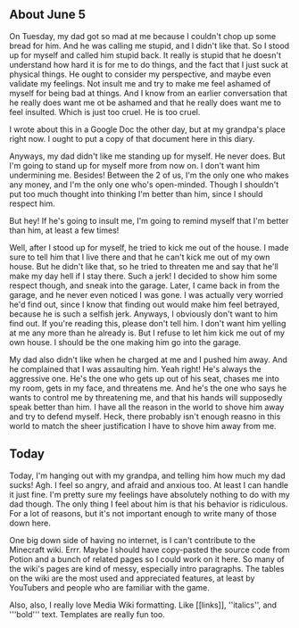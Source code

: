 
## About June 5
On Tuesday, my dad got so mad at me because I couldn't chop up some bread for him. And he was calling me stupid, and I didn't like that. So I stood up for myself and called him stupid back. It really is stupid that he doesn't understand how hard it is for me to do things, and the fact that I just suck at physical things. He ought to consider my perspective, and maybe even validate my feelings. Not insult me and try to make me feel ashamed of myself for being bad at things. And I know from an earlier conversation that he really does want me ot be ashamed and that he really does want me to feel insulted. Which is just too cruel. He is too cruel.

I wrote about this in a Google Doc the other day, but at my grandpa's place right now. I ought to put a copy of that document here in this diary.

Anyways, my dad didn't like me standing up for myself. He never does. But I'm going to stand up for myself more from now on. I don't want him undermining me. Besides! Between the 2 of us, I'm the only one who makes any money, and I'm the only one who's open-minded. Though I shouldn't put too much thought into thinking I'm better than him, since I should respect him.

But hey! If he's going to insult me, I'm going to remind myself that I'm better than him, at least a few times!

Well, after I stood up for myself, he tried to kick me out of the house. I made sure to tell him that I live there and that he can't kick me out of my own house. But he didn't like that, so he tried to threaten me and say that he'll make my day hell if I stay there. Such a jerk! I decided to show him some respect though, and sneak into the garage. Later, I came back in from the garage, and he never even noticed I was gone. I was actually very worried he'd find out, since I know that finding out would make him feel betrayed, because he is such a selfish jerk. Anyways, I obviously don't want to him find out. If you're reading this, please don't tell him. I don't want him yelling at me any more than he already is. But I refuse to let him kick me out of my own house. I should be the one making him go into the garage.

My dad also didn't like when he charged at me and I pushed him away. And he complained that I was assaulting him. Yeah right! He's always the aggressive one. He's the one who gets up out of his seat, chases me into my room, gets in my face, and threatens me. And he's the one who says he wants to control me by threatening me, and that his hands will supposedly speak better than him. I have all the reason in the world to shove him away and try to defend myself. Heck, there probably isn't enough reasno in this world to match the sheer justification I have to shove him away from me.

## Today
Today, I'm hanging out with my grandpa, and telling him how much my dad sucks! Agh. I feel so angry, and afraid and anxious too. At least I can handle it just fine. I'm pretty sure my feelings have absolutely nothing to do with my dad though. The only thing I feel about him is that his behavior is ridiculous. For a lot of reasons, but it's not important enough to write many of those down here.

One big down side of having no internet, is I can't contribute to the Minecraft wiki. Errr. Maybe I should have copy-pasted the source code from Potion and a bunch of related pages so I could work on it here. So many of the wiki's pages are kind of messy, especially intro paragraphs. The tables on the wiki are the most used and appreciated features, at least by YouTubers and people who are familiar with the game.

Also, also, I really love Media Wiki formatting. Like [[links]], ''italics'', and '''bold''' text. Templates are really fun too.









